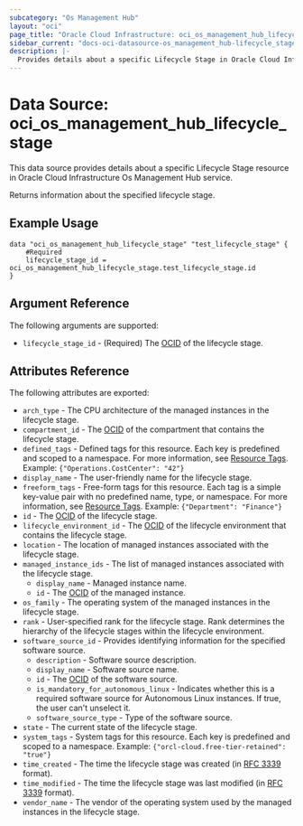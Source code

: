 ```yaml
---
subcategory: "Os Management Hub"
layout: "oci"
page_title: "Oracle Cloud Infrastructure: oci_os_management_hub_lifecycle_stage"
sidebar_current: "docs-oci-datasource-os_management_hub-lifecycle_stage"
description: |-
  Provides details about a specific Lifecycle Stage in Oracle Cloud Infrastructure Os Management Hub service
---
```


# Data Source: oci_os_management_hub_lifecycle_stage
This data source provides details about a specific Lifecycle Stage resource in Oracle Cloud Infrastructure Os Management Hub service.

Returns information about the specified lifecycle stage.


## Example Usage

```hcl
data "oci_os_management_hub_lifecycle_stage" "test_lifecycle_stage" {
	#Required
	lifecycle_stage_id = oci_os_management_hub_lifecycle_stage.test_lifecycle_stage.id
}
```

## Argument Reference

The following arguments are supported:

* `lifecycle_stage_id` - (Required) The [OCID](https://docs.cloud.oracle.com/iaas/Content/General/Concepts/identifiers.htm) of the lifecycle stage.


## Attributes Reference

The following attributes are exported:

* `arch_type` - The CPU architecture of the managed instances in the lifecycle stage.
* `compartment_id` - The [OCID](https://docs.cloud.oracle.com/iaas/Content/General/Concepts/identifiers.htm) of the compartment that contains the lifecycle stage.
* `defined_tags` - Defined tags for this resource. Each key is predefined and scoped to a namespace. For more information, see [Resource Tags](https://docs.cloud.oracle.com/iaas/Content/General/Concepts/resourcetags.htm). Example: `{"Operations.CostCenter": "42"}` 
* `display_name` - The user-friendly name for the lifecycle stage.
* `freeform_tags` - Free-form tags for this resource. Each tag is a simple key-value pair with no predefined name, type, or namespace. For more information, see [Resource Tags](https://docs.cloud.oracle.com/iaas/Content/General/Concepts/resourcetags.htm). Example: `{"Department": "Finance"}` 
* `id` - The [OCID](https://docs.cloud.oracle.com/iaas/Content/General/Concepts/identifiers.htm) of the lifecycle stage.
* `lifecycle_environment_id` - The [OCID](https://docs.cloud.oracle.com/iaas/Content/General/Concepts/identifiers.htm) of the lifecycle environment that contains the lifecycle stage.
* `location` - The location of managed instances associated with the lifecycle stage.
* `managed_instance_ids` - The list of managed instances associated with the lifecycle stage.
	* `display_name` - Managed instance name.
	* `id` - The [OCID](https://docs.cloud.oracle.com/iaas/Content/General/Concepts/identifiers.htm) of the managed instance.
* `os_family` - The operating system of the managed instances in the lifecycle stage.
* `rank` - User-specified rank for the lifecycle stage. Rank determines the hierarchy of the lifecycle stages within the lifecycle environment. 
* `software_source_id` - Provides identifying information for the specified software source.
	* `description` - Software source description.
	* `display_name` - Software source name.
	* `id` - The [OCID](https://docs.cloud.oracle.com/iaas/Content/General/Concepts/identifiers.htm) of the software source.
	* `is_mandatory_for_autonomous_linux` - Indicates whether this is a required software source for Autonomous Linux instances. If true, the user can't unselect it.
	* `software_source_type` - Type of the software source.
* `state` - The current state of the lifecycle stage.
* `system_tags` - System tags for this resource. Each key is predefined and scoped to a namespace. Example: `{"orcl-cloud.free-tier-retained": "true"}` 
* `time_created` - The time the lifecycle stage was created (in [RFC 3339](https://tools.ietf.org/rfc/rfc3339) format).
* `time_modified` - The time the lifecycle stage was last modified (in [RFC 3339](https://tools.ietf.org/rfc/rfc3339) format).
* `vendor_name` - The vendor of the operating system used by the managed instances in the lifecycle stage.

